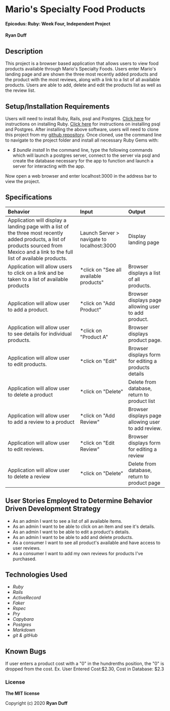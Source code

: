 # Mario's Specialty Food Products

#### Epicodus: Ruby: Week Four, Independent Project


#### Ryan Duff 

## Description
This project is a browser based application that allows users to view food products available through Mario's Specialty Foods. Users enter Mario's landing page and are shown the three most recently added products and the product with the most reviews, along with a link to a list of all available products. Users are able to add, delete and edit the products list as well as the review list.


## Setup/Installation Requirements
Users will need to install Ruby, Rails, psql and Postgres.
[Click here](https://www.ruby-lang.org/en/documentation/installation/) for instructions on installing Ruby.
[Click here](https://dataschool.com/learn-sql/how-to-start-a-postgresql-server-on-mac-os-x/) for instructions on installing psql and Postgres.
After installing the above software, users will need to clone this project from my [github repository](https://github.com/RyanDuff613/ruby_independent_project4.git). Once cloned, use the command line to navigate to the project folder and install all necessary Ruby Gems with: 
* _$ bundle install_
In the command line, type the following commands which will launch a postgres server, connect to the server via psql and create the database necessary for the app to function and launch a server for interacting with the app.

Now open a web browser and enter localhost:3000 in the address bar to view the project.


## Specifications

| Behavior       | Input         | Output  |
| :--- |:---| :---|
|Application will display a landing page with a list of the three most recently added products, a list of products sourced from Mexico and a link to the full list of available products.|Launch Server > navigate to localhost:3000|Display landing page|
|Application will allow users to click on a link and be taken to a list of available products| *click on "See all available products" | Browser displays a list of all products.|
|Application will allow user to add a product. |*click on "Add Product" |Browser displays page allowing user to add product.|
|Application will allow user to see details for individual products.|*click on "Product A" | Browser displays product page.|
|Application will allow user to edit products. |*click on "Edit"| Browser displays form for editing a products details|
|Application will allow user to delete a product|*click on "Delete" | Delete from database, return to product list|
|Application will allow user to add a  review to a product |*click on "Add Review" |Browser displays page allowing user to add review.|
|Application will allow user to edit reviews. |*click on "Edit Review"| Browser displays form for editing a review|
|Application will allow user to delete a review |*click on "Delete" | Delete from database, return to product page|
## User Stories Employed to Determine Behavior Driven Development Strategy

* As an admin I want to see a list of all available items.
* As an admin I want to be able to click on an item and see it's details.
* As an admin I want to be able to edit a product's details.
* As an admin I want to be able to add and delete products.
* As a consumer I want to see all product's available and have access to user reviews.
* As a consumer I want to add my own reviews for products I've purchased.

## Technologies Used
* _Ruby_
* _Rails_
* _ActiveRecord_
* _Faker_
* _Rspec_
* _Pry_
* _Capybara_
* _Postgres_
* _Markdown_
* _git & gitHub_

## Known Bugs

If user enters a product cost with a "0" in the hundrenths position, the "0" is dropped from the cost. 
Ex. User Entered Cost:$2.30, Cost in Database: $2.3

### License

**The MIT license**

Copyright (c) 2020 **Ryan Duff**
